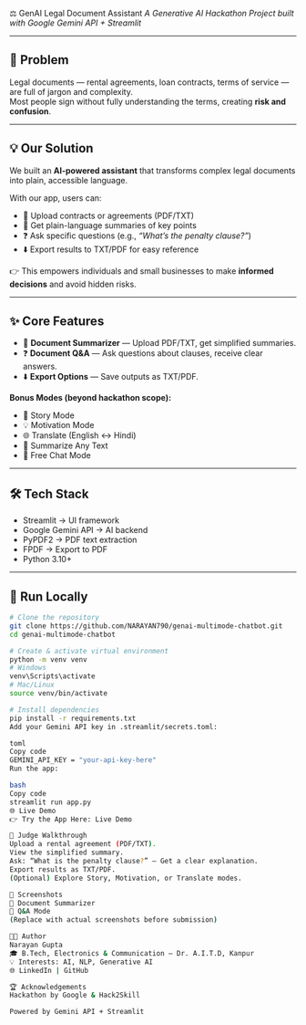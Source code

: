 ⚖️ GenAI Legal Document Assistant
*A Generative AI Hackathon Project built with Google Gemini API + Streamlit*

---

## 🚨 Problem
Legal documents — rental agreements, loan contracts, terms of service — are full of jargon and complexity.  
Most people sign without fully understanding the terms, creating **risk and confusion**.

---

## 💡 Our Solution
We built an **AI-powered assistant** that transforms complex legal documents into plain, accessible language.

With our app, users can:  
- 📂 Upload contracts or agreements (PDF/TXT)  
- 📑 Get plain-language summaries of key points  
- ❓ Ask specific questions (e.g., *“What’s the penalty clause?”*)  
- ⬇️ Export results to TXT/PDF for easy reference  

👉 This empowers individuals and small businesses to make **informed decisions** and avoid hidden risks.

---

## ✨ Core Features
- 📑 **Document Summarizer** — Upload PDF/TXT, get simplified summaries.  
- ❓ **Document Q&A** — Ask questions about clauses, receive clear answers.  
- ⬇️ **Export Options** — Save outputs as TXT/PDF.  

**Bonus Modes (beyond hackathon scope):**  
- 📖 Story Mode  
- 💡 Motivation Mode  
- 🌐 Translate (English ↔ Hindi)  
- 📝 Summarize Any Text  
- 💬 Free Chat Mode

---

## 🛠️ Tech Stack
- Streamlit → UI framework  
- Google Gemini API → AI backend  
- PyPDF2 → PDF text extraction  
- FPDF → Export to PDF  
- Python 3.10+

---

## 🚀 Run Locally
```bash
# Clone the repository
git clone https://github.com/NARAYAN790/genai-multimode-chatbot.git
cd genai-multimode-chatbot

# Create & activate virtual environment
python -m venv venv
# Windows
venv\Scripts\activate
# Mac/Linux
source venv/bin/activate

# Install dependencies
pip install -r requirements.txt
Add your Gemini API key in .streamlit/secrets.toml:

toml
Copy code
GEMINI_API_KEY = "your-api-key-here"
Run the app:

bash
Copy code
streamlit run app.py
🌐 Live Demo
👉 Try the App Here: Live Demo

🧭 Judge Walkthrough
Upload a rental agreement (PDF/TXT).
View the simplified summary.
Ask: “What is the penalty clause?” — Get a clear explanation.
Export results as TXT/PDF.
(Optional) Explore Story, Motivation, or Translate modes.

📸 Screenshots
🔹 Document Summarizer
🔹 Q&A Mode
(Replace with actual screenshots before submission)

👨‍💻 Author
Narayan Gupta
🎓 B.Tech, Electronics & Communication – Dr. A.I.T.D, Kanpur
💡 Interests: AI, NLP, Generative AI
🌐 LinkedIn | GitHub

🏆 Acknowledgements
Hackathon by Google & Hack2Skill

Powered by Gemini API + Streamlit